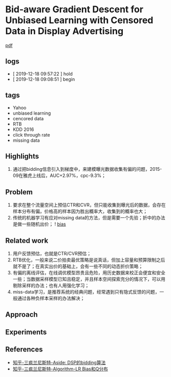 # Bid-aware Gradient Descent for Unbiased Learning with Censored Data in Display Advertising 
[pdf](https://www.kdd.org/kdd2016/papers/files/adp0028-zhangA.pdf)

## logs
* [ 2019-12-18 09:57:22 ] hold
* [ 2019-12-18 09:08:51 ] begin

## tags
* Yahoo
* unbiased learning
* cencored data
* RTB
* KDD 2016
* click through rate
* missing data

## Highlights
1. 通过把bidding信息引入到梯度中，来建模曝光数据收集有偏的问题，2015-09在雅虎上线后，AUC+2.97%，cpc-9.3%；

## Problem
1. 要求在整个流量空间上预估CTR和CVR，但只能收集到曝光后的数据，会存在样本分布有偏，价格高的样本因为胜出概率大，收集到的概率也大；
1. 传统的机器学习有应对missing data的方法，但是需要一个先验；折中的办法是做一些随机出价；
! [bias](bid-aware/figure1-biased.png)

## Related work
1. 用户反馈预估，也就是CTR/CVR预估；
1. RTB优化，一般来说二价拍卖最优策略是说真话，但加上容量和预算限制之后就不是了；在真实出价的基础上，会有一些不同的动态折价策略；
1. 有偏的离线评估，在线调优模型昂贵且危险，用历史数据来校正会便宜和安全一些；当数据采样模型已知且稳定，并且样本空间探索充分的情况下，可以用剔除采样的办法；也有人用强化学习；
1. miss-data学习，是推荐系统的经典问题，经常遇到只有隐式反馈的问题，一般通过各种负样本采样的办法解决；

## Approach

## Experiments

## References
* [知乎-三疯兰尼斯特-Aside: DSP的bidding算法](https://zhuanlan.zhihu.com/p/32664649)
* [知乎-三疯兰尼斯特-Algorithm-LR Bias和Q分布](https://zhuanlan.zhihu.com/p/31529643)
